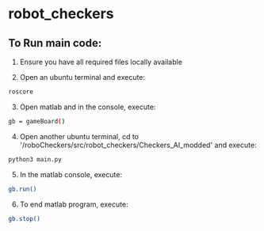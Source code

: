 # robot_checkers

## To Run main code:
1. Ensure you have all required files locally available

2. Open an ubuntu terminal and execute:
```Bash
roscore
```

3. Open matlab and in the console, execute:
```Bash
gb = gameBoard()
```

4. Open another ubuntu terminal, cd to '/roboCheckers/src/robot_checkers/Checkers_AI_modded' and execute:
```Bash
python3 main.py
```

5. In the matlab console, execute:
```Bash
gb.run()
```

6. To end matlab program, execute:
```Bash
gb.stop()
```


